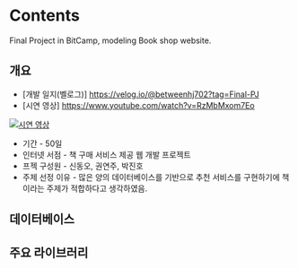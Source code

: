 # Contents
Final Project in BitCamp, modeling Book shop website.

## 개요

 - [개발 일지(벨로그)] https://velog.io/@betweenhj702?tag=Final-PJ
 - [시연 영상] https://www.youtube.com/watch?v=RzMbMxom7Eo
 
[![시연 영상](https://img.youtube.com/vi/RzMbMxom7Eo/0.jpg)](https://www.youtube.com/watch?v=RzMbMxom7Eo)
 
 - 기간 - 50일
 - 인터넷 서점 - 책 구매 서비스 제공 웹 개발 프로젝트
 - 프젝 구성원 - 신동오, 권연주, 박진호
 - 주제 선정 이유 - 많은 양의 데이터베이스를 기반으로 추천 서비스를 구현하기에 책이라는 주제가 적합하다고 생각하였음.

## 데이터베이스

## 주요 라이브러리





